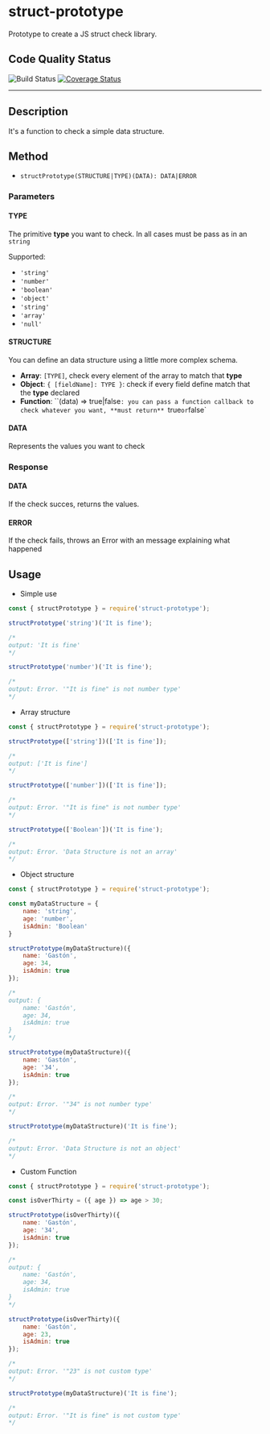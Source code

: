 # struct-prototype
Prototype to create a JS struct check library.

## Code Quality Status
![Build Status](https://github.com/gastonpereyra/struct-prototype/workflows/Build%20Status/badge.svg)
[![Coverage Status](https://img.shields.io/coveralls/github/gastonpereyra/struct-prototype/master.svg)](https://coveralls.io/r/gastonpereyra/struct-prototype?branch=master)

---

## Description
It's a function to check a simple data structure.

## Method

* `structPrototype(STRUCTURE|TYPE)(DATA): DATA|ERROR`

### Parameters

#### TYPE

The primitive **type** you want to check. In all cases must be pass as in an `string`

Supported:
* `'string'`
* `'number'`
* `'boolean'`
* `'object'`
* `'string'`
* `'array'`
* `'null'`

#### STRUCTURE

You can define an data structure using a little more complex schema.

* **Array**: `[TYPE]`, check every element of the array to match that **type**
* **Object**: `{ [fieldName]: TYPE }`: check if every field define match that the **type** declared
* **Function**: ``(data) => true|false`: you can pass a function callback to check whatever you want, **must return** `true` or `false`

#### DATA

Represents the values you want to check

### Response

#### DATA

If the check succes, returns the values.

#### ERROR

If the check fails, throws an Error with an message explaining what happened

## Usage

* Simple use

```js
const { structPrototype } = require('struct-prototype');

structPrototype('string')('It is fine');

/*
output: 'It is fine'
*/

structPrototype('number')('It is fine');

/*
output: Error. '"It is fine" is not number type'
*/
```
* Array structure

```js
const { structPrototype } = require('struct-prototype');

structPrototype(['string'])(['It is fine']);

/*
output: ['It is fine']
*/

structPrototype(['number'])(['It is fine']);

/*
output: Error. '"It is fine" is not number type'
*/

structPrototype(['Boolean'])('It is fine');

/*
output: Error. 'Data Structure is not an array'
*/

```
* Object structure

```js
const { structPrototype } = require('struct-prototype');

const myDataStructure = {
    name: 'string',
    age: 'number',
    isAdmin: 'Boolean'
}

structPrototype(myDataStructure)({
    name: 'Gastón',
    age: 34,
    isAdmin: true
});

/*
output: {
    name: 'Gastón',
    age: 34,
    isAdmin: true
}
*/

structPrototype(myDataStructure)({
    name: 'Gastón',
    age: '34',
    isAdmin: true
});

/*
output: Error. '"34" is not number type'
*/

structPrototype(myDataStructure)('It is fine');

/*
output: Error. 'Data Structure is not an object'
*/
```
* Custom Function

```js
const { structPrototype } = require('struct-prototype');

const isOverThirty = ({ age }) => age > 30;

structPrototype(isOverThirty)({
    name: 'Gastón',
    age: '34',
    isAdmin: true
});

/*
output: {
    name: 'Gastón',
    age: 34,
    isAdmin: true
}
*/

structPrototype(isOverThirty)({
    name: 'Gastón',
    age: 23,
    isAdmin: true
});

/*
output: Error. '"23" is not custom type'
*/

structPrototype(myDataStructure)('It is fine');

/*
output: Error. '"It is fine" is not custom type'
*/
```

